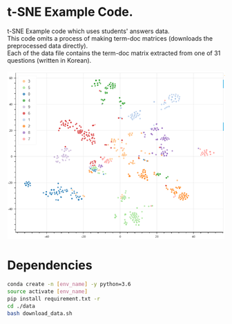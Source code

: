 # t-SNE Example Code.
t-SNE Example code which uses students' answers data.<br>
This code omits a process of making term-doc matrices (downloads the preprocessed data directly).<br>
Each of the data file contains the term-doc matrix extracted from one of 31 questions (written in Korean).<br>
<br>
![Example](https://github.com/YongJang/t-SNE_Example/blob/master/example.png?raw=true)
<br>
# Dependencies
```bash
conda create -n [env_name] -y python=3.6
source activate [env_name]
pip install requirement.txt -r
cd ./data
bash download_data.sh
```

